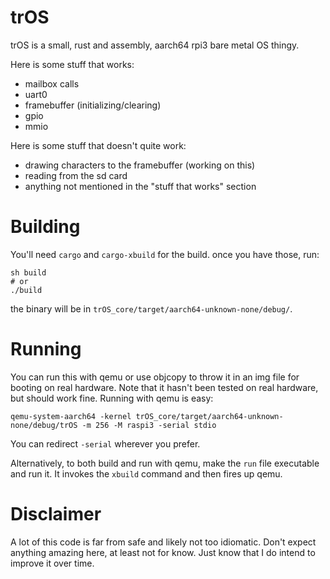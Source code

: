 # trOS
trOS is a small, rust and assembly, aarch64 rpi3 bare metal OS thingy.

Here is some stuff that works:
* mailbox calls
* uart0
* framebuffer (initializing/clearing)
* gpio
* mmio

Here is some stuff that doesn't quite work:
* drawing characters to the framebuffer (working on this)
* reading from the sd card
* anything not mentioned in the "stuff that works" section

# Building
You'll need `cargo` and `cargo-xbuild` for the build. once you have those,
run:
```
sh build
# or
./build
```
the binary will be in `trOS_core/target/aarch64-unknown-none/debug/`.

# Running
You can run this with qemu or use objcopy to throw it in an img file for booting
on real hardware. Note that it hasn't been tested on real hardware, but should work
fine. Running with qemu is easy:
```
qemu-system-aarch64 -kernel trOS_core/target/aarch64-unknown-none/debug/trOS -m 256 -M raspi3 -serial stdio
```
You can redirect `-serial` wherever you prefer. 

Alternatively, to both build and run with qemu, make the `run` file executable and run it.
It invokes the `xbuild` command and then fires up qemu.

# Disclaimer
A lot of this code is far from safe and likely not too idiomatic. Don't expect anything amazing here,
at least not for know. Just know that I do intend to improve it over time.

